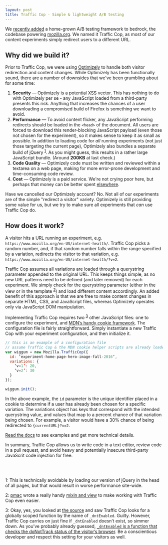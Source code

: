 ```yaml
---
layout: post
title: Traffic Cop - Simple & lightweight A/B testing
---
```


We [recently added](https://github.com/mozilla/bedrock/pull/4361) a home-grown A/B testing framework to bedrock, the codebase powering [mozilla.org](https://www.mozilla.org). We named it Traffic Cop, as most of our content experiments simply redirect users to a different URL.

## Why did we build it?

Prior to Traffic Cop, we were using [Optimizely](https://www.optimizely.com/) to handle both visitor redirection and content changes. While Optimizely has been functionally sound, there are a number of downsides that we've been grumbling about for some time:

1. **Security** — Optimizely is a potential [XSS](https://en.wikipedia.org/wiki/Cross-site_scripting) vector. This has nothing to do with Optimizely per se - any JavaScript loaded from a third-party presents this risk. Anything that increases the chances of a user downloading a compromised build of Firefox is something we want to avoid.
2. **Performance** — To avoid content flicker, any JavaScript performing redirects should be loaded in the `<head>` of the document. All users are forced to download this render-blocking JavaScript payload (even those not chosen for the experiment), so it makes sense to keep it as small as possible. In addition to loading code for *all* running experiments (not just those targeting the current page), Optimizely also bundles a separate build of jQuery <sup>[1](#trafficcop-footnote1)</sup>. As you might guess, this results in a rather large JavaScript bundle. (Around **200KB** at last check.)
3. **Code Quality** — Optimizely code must be written and reviewed within a textarea on a web page, making for more error-prone development and time-consuming code review.
4. **Cost** — Optimizely is a paid service. We're not crying poor here, but perhaps that money can be better spent [elsewhere](https://www.mozilla.org/internet-health/).

Have we cancelled our Optimizely account? No. Not all of our experiments are of the simple "redirect a visitor" variety. Optimizely is still providing some value for us, but we try to make sure all experiments that *can* use Traffic Cop do.

## How does it work?

A visitor hits a URL running an experiment, e.g. `https://www.mozilla.org/en-US/internet-health/`. Traffic Cop picks a random number, and, if that random number falls within the range specified by a variation, redirects the visitor to that variation, e.g. `https://www.mozilla.org/en-US/internet-health/?v=2`.

Traffic Cop assumes all variations are loaded through a querystring parameter appended to the original URL. This keeps things simple, as no new URL patterns need to be defined (and later removed) for each experiment. We simply check for the querystring parameter (either in the view or in the template <sup>[2](#trafficcop-footnote2)</sup>) and load different content accordingly. An added benefit of this approach is that we are free to make content changes in separate HTML, CSS, and JavaScript files, whereas Optimizely operates only via JavaScript DOM manipulation.

Implementing Traffic Cop requires two <sup>[3](#trafficcop-footnote2)</sup> other JavaScript files: one to configure the experiment, and [MDN’s handy cookie framework](https://developer.mozilla.org/en-US/docs/Web/API/Document/cookie/Simple_document.cookie_framework). The configuration file is fairly straightforward. Simply instantiate a new Traffic Cop with your experiment configuration, and then initialize it.

```javascript
// this is an example of a configuration file
// assume Traffic Cop & the MDN cookie helper scripts are already loaded
var wiggum = new Mozilla.TrafficCop({
  id: ‘experiment-home-page-hero-image-fall-2016’,
  variations: {
    ‘v=1’: 20,
    ‘v=2’: 30
  }
});

wiggum.init();
```

In the above example, the `id` parameter is the unique identifier placed in a cookie to determine if a user has already been chosen for a specific variation. The variations object has keys that correspond with the intended querystring value, and values that map to a percent chance of that variation being chosen. For example, a visitor would have a 30% chance of being redirected to `{currentURL}?v=2`.

[Read the docs](http://bedrock.readthedocs.io/en/latest/mozilla-traffic-cop.html#mozillatrafficcop) to see examples and get more technical details.

In summary, Traffic Cop allows us to write code in a text editor, review code in a pull request, and avoid heavy and potentially insecure third-party JavaScrit code injection for free.

<br><br>

<a name="trafficcop-footnote1">1</a>: This is technically avoidable by loading our version of jQuery in the head of all pages, but that would result in worse performance site-wide.

<a name="trafficcop-footnote2">2</a>: [pmac](https://github.com/pmac) wrote a really handy [mixin and view](https://github.com/mozilla/bedrock/commit/71d528ea36bd58017da15143d318c173e61c53b1#diff-529dc1131d3cef60d7b817029d3314b3) to make working with Traffic Cop even easier.

<a name="trafficcop-footnote3">3</a>: Okay, yes, you looked at [the source](https://github.com/mozilla/bedrock/blob/master/media/js/base/mozilla-traffic-cop.js#L76) and saw Traffic Cop looks for a globally scoped function by the name of `_dntEnabled`. Guilty. However, Traffic Cop carries on just fine if `_dntEnabled` doesn’t exist, so simmer down. As you’ve probably already guessed, [`_dntEnabled` is a function that checks the doNotTrack status of the visitor’s browser](https://github.com/mozilla/bedrock/blob/2fb16c05fbb847b57e0fbbea8a5b51d51d554e43/media/js/base/dnt-helper.js). Be a conscientious developer and respect this setting for your visitors as well.

